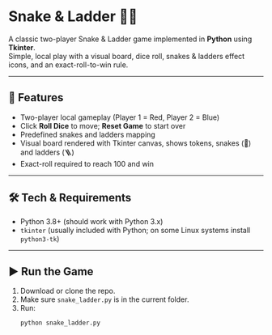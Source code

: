 # Snake & Ladder 🎲🐍

A classic two-player Snake & Ladder game implemented in **Python** using **Tkinter**.  
Simple, local play with a visual board, dice roll, snakes & ladders effect icons, and an exact-roll-to-win rule.

---

## 🚀 Features
- Two-player local gameplay (Player 1 = Red, Player 2 = Blue)
- Click **Roll Dice** to move; **Reset Game** to start over
- Predefined snakes and ladders mapping
- Visual board rendered with Tkinter canvas, shows tokens, snakes (🐍) and ladders (🪜)
- Exact-roll required to reach 100 and win

---

## 🛠️ Tech & Requirements
- Python 3.8+ (should work with Python 3.x)
- `tkinter` (usually included with Python; on some Linux systems install `python3-tk`)

---

## ▶️ Run the Game
1. Download or clone the repo.
2. Make sure `snake_ladder.py` is in the current folder.
3. Run:
   ```bash
   python snake_ladder.py
